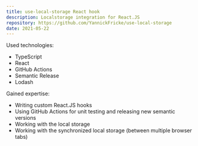 ```yaml
---
title: use-local-storage React hook
description: Localstorage integration for React.JS
repository: https://github.com/YannickFricke/use-local-storage
date: 2021-05-22
---
```


Used technologies:

- TypeScript
- React
- GitHub Actions
- Semantic Release
- Lodash

Gained expertise:

- Writing custom React.JS hooks
- Using GitHub Actions for unit testing and releasing new semantic versions
- Working with the local storage
- Working with the synchronized local storage (between multiple browser tabs)
